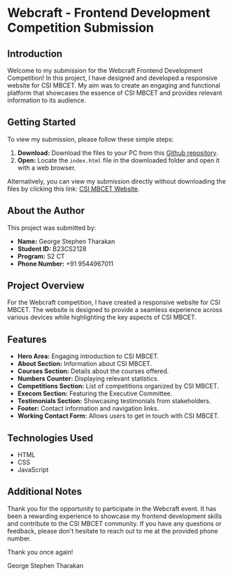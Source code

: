 # Webcraft - Frontend Development Competition Submission

## Introduction
Welcome to my submission for the Webcraft Frontend Development Competition! In this project, I have designed and developed a responsive website for CSI MBCET. My aim was to create an engaging and functional platform that showcases the essence of CSI MBCET and provides relevant information to its audience.

## Getting Started
To view my submission, please follow these simple steps:

1. **Download:** Download the files to your PC from this [Github repository](https://github.com/GeorgeStep-mywork/csimbcet/). 
2. **Open:** Locate the `index.html` file in the downloaded folder and open it with a web browser.

Alternatively, you can view my submission directly without downloading the files by clicking this link: [CSI MBCET Website](https://georgestep-mywork.github.io/csimbcet/).

## About the Author
This project was submitted by:
- **Name:** George Stephen Tharakan
- **Student ID:** B23CS2128
- **Program:** S2 CT
- **Phone Number:** +91 9544967011

## Project Overview
For the Webcraft competition, I have created a responsive website for CSI MBCET. The website is designed to provide a seamless experience across various devices while highlighting the key aspects of CSI MBCET.

## Features
- **Hero Area:** Engaging introduction to CSI MBCET.
- **About Section:** Information about CSI MBCET.
- **Courses Section:** Details about the courses offered.
- **Numbers Counter:** Displaying relevant statistics.
- **Competitions Section:** List of competitions organized by CSI MBCET.
- **Execom Section:** Featuring the Executive Committee.
- **Testimonials Section:** Showcasing testimonials from stakeholders.
- **Footer:** Contact information and navigation links.
- **Working Contact Form:** Allows users to get in touch with CSI MBCET.

## Technologies Used
- HTML
- CSS
- JavaScript

## Additional Notes
Thank you for the opportunity to participate in the Webcraft event. It has been a rewarding experience to showcase my frontend development skills and contribute to the CSI MBCET community. If you have any questions or feedback, please don't hesitate to reach out to me at the provided phone number.

Thank you once again!

George Stephen Tharakan
